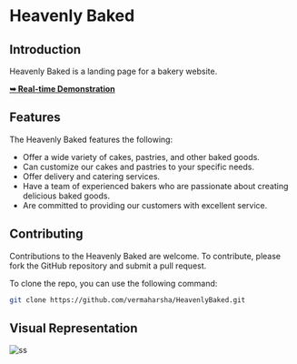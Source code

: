 # Heavenly Baked

## Introduction

Heavenly Baked is a landing page for a bakery website.

<a href="https://vermaharsha.github.io/HeavenlyBaked/"><strong>➥ Real-time Demonstration</strong></a>

## Features

The Heavenly Baked features the following:

* Offer a wide variety of cakes, pastries, and other baked goods.
* Can customize our cakes and pastries to your specific needs.
* Offer delivery and catering services.
* Have a team of experienced bakers who are passionate about creating delicious baked goods.
* Are committed to providing our customers with excellent service.


## Contributing

Contributions to the Heavenly Baked are welcome. To contribute, please fork the GitHub repository and submit a pull request.

To clone the repo, you can use the following command:
```bash
git clone https://github.com/vermaharsha/HeavenlyBaked.git

```


## Visual Representation
![ss](https://github.com/vermaharsha/vermaharsha/assets/111423734/be888f5e-d76f-4ce4-8f65-4629a38c6e47)

